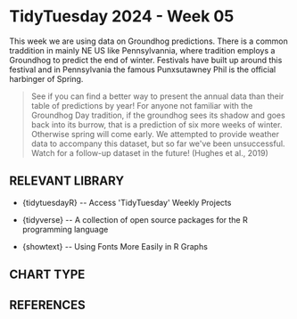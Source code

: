 # TidyTuesday 2024 - Week 05

This week we are using data on Groundhog predictions. There is a common traddition in mainly NE US like Pennsylvannia, where tradition employs a Groundhog to predict the end of winter. Festivals have built up around this festival and in Pennsylvania the famous Punxsutawney Phil is the official harbinger of Spring.

> See if you can find a better way to present the annual data than their table of predictions by year! For anyone not familiar with the Groundhog Day tradition, if the groundhog sees its shadow and goes back into its burrow, that is a prediction of six more weeks of winter. Otherwise spring will come early. We attempted to provide weather data to accompany this dataset, but so far we've been unsuccessful. Watch for a follow-up dataset in the future! (Hughes et al., 2019)

## RELEVANT LIBRARY
- {tidytuesdayR} -- Access 'TidyTuesday' Weekly Projects
- {tidyverse} --  A collection of open source packages for the R programming language
- {showtext} -- Using Fonts More Easily in R Graphs## CHART TYPE

## REFERENCES
